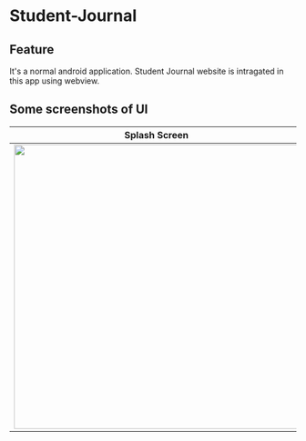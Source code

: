 # Student-Journal

Feature
-------------
It's a normal android application. Student Journal website is intragated in this app using webview.

Some screenshots of UI
-----------
Splash Screen | Main Activity | Menu Option
--------------|:--------------|:---------:|
<img src="https://user-images.githubusercontent.com/49723335/122823548-520ddb80-d301-11eb-9385-b342da3e2a48.jpg" height="500" /> | <img src="https://user-images.githubusercontent.com/49723335/122823592-60f48e00-d301-11eb-8387-fcd2f16918c0.jpg" height="500" /> | <img src="https://user-images.githubusercontent.com/49723335/122823607-681b9c00-d301-11eb-9302-ba38d9320a9c.jpg" height="500" /> ||
